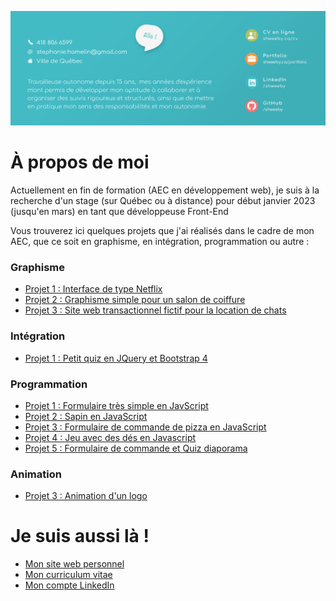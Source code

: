 ![alt text](./bandeau.png)

# À propos de moi 

Actuellement en fin de formation (AEC en développement web), je suis à la recherche d'un stage (sur Québec ou à distance) pour début janvier 2023 (jusqu'en mars) en tant que développeuse Front-End

Vous trouverez ici quelques projets que j'ai réalisés dans le cadre de mon AEC, que ce soit en graphisme, en intégration, programmation ou autre :

### Graphisme 

- [Projet 1 : Interface de type Netflix](https://github.com/Shweeby/aec-sess1-graph-projet1)
- [Projet 2 : Graphisme simple pour un salon de coiffure](https://github.com/Shweeby/aec-sess1-graph-projet2)
- [Projet 3 : Site web transactionnel fictif pour la location de chats](https://github.com/Shweeby/aec-sess1-graph-projet3)

### Intégration 

- [Projet 1 : Petit quiz en JQuery et Bootstrap 4](https://github.com/Shweeby/aec-sess2-integ-projet1)

### Programmation 

- [Projet 1 : Formulaire très simple en JavScript](https://github.com/Shweeby/aec-sess2-prog-projet1)
- [Projet 2 : Sapin en JavaScript](https://github.com/Shweeby/aec-sess2-prog-projet2)
- [Projet 3 : Formulaire de commande de pizza en JavaScript](https://github.com/Shweeby/aec-sess2-prog-projet3)
- [Projet 4 : Jeu avec des dés en Javascript](https://github.com/Shweeby/aec-sess2-prog-projet4)
- [Projet 5 : Formulaire de commande et Quiz diaporama](https://github.com/Shweeby/aec-sess2-prog-projet5)

### Animation 

- [Projet 3 : Animation d'un logo](https://github.com/Shweeby/aec-sess2-anim-projet3)

# Je suis aussi là !  

- [Mon site web personnel](http://www.shweeby.ca)
- [Mon curriculum vitae](http://shweeby.ca/CV-Stephanie-Hamelin-2022.pdf)
- [Mon compte LinkedIn](https://www.linkedin.com/in/shweeby/)





